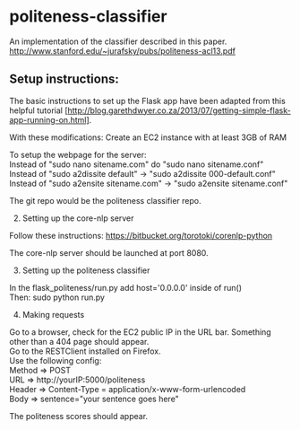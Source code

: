 politeness-classifier
=====================

An implementation of the classifier described in this paper. http://www.stanford.edu/~jurafsky/pubs/politeness-acl13.pdf

Setup instructions:
-------------------
The basic instructions to set up the Flask app have been adapted from this helpful tutorial [http://blog.garethdwyer.co.za/2013/07/getting-simple-flask-app-running-on.html].

With these modifications:
Create an EC2 instance with at least 3GB of RAM

To setup the webpage for the server: <br>
Instead of "sudo nano sitename.com" do "sudo nano sitename.conf" <br>
Instead of "sudo a2dissite default" -> "sudo a2dissite 000-default.conf"<br>
Instead of "sudo a2ensite sitename.com" -> "sudo a2ensite sitename.conf"<br>

The git repo would be the politeness classifier repo.

2) Setting up the core-nlp server

Follow these instructions:
https://bitbucket.org/torotoki/corenlp-python

The core-nlp server should be launched at port 8080.

3) Setting up the politeness classifier

In the flask_politeness/run.py add host='0.0.0.0' inside of run()<br>
Then: sudo python run.py

4) Making requests

Go to a browser, check for the EC2 public IP in the URL bar. 
Something other than a 404 page should appear.<br>
Go to the RESTClient installed on Firefox.<br>
Use the following config:<br>
Method => POST<br>
URL => http://yourIP:5000/politeness<br>
Header => Content-Type = application/x-www-form-urlencoded<br>
Body => sentence=\"your sentence goes here\"<br>

The politeness scores should appear.

